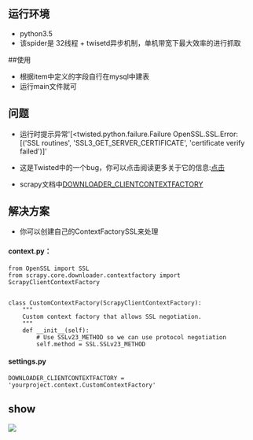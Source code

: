 ## 运行环境
* python3.5 
* 该spider是 32线程 + twisetd异步机制，单机带宽下最大效率的进行抓取

##使用
* 根据item中定义的字段自行在mysql中建表
* 运行main文件就可

## 问题
* 运行时提示异常'[<twisted.python.failure.Failure OpenSSL.SSL.Error: [('SSL routines', 'SSL3_GET_SERVER_CERTIFICATE', 'certificate verify failed')]'

* 这是Twisted中的一个bug，你可以点击阅读更多关于它的信息:[点击](https://twistedmatrix.com/trac/ticket/6372)
* scrapy文档中[DOWNLOADER_CLIENTCONTEXTFACTORY](https://doc.scrapy.org/en/latest/topics/settings.html)

## 解决方案
* 你可以创建自己的ContextFactorySSL来处理
#### context.py：

    from OpenSSL import SSL
    from scrapy.core.downloader.contextfactory import ScrapyClientContextFactory


    class CustomContextFactory(ScrapyClientContextFactory):
        """
        Custom context factory that allows SSL negotiation.
        """
        def __init__(self):
            # Use SSLv23_METHOD so we can use protocol negotiation
            self.method = SSL.SSLv23_METHOD
#### settings.py
    DOWNLOADER_CLIENTCONTEXTFACTORY = 'yourproject.context.CustomContextFactory'
    
    
## show 
![](https://github.com/duolaAOA/tiebaspider/blob/master/pic.png?raw=true)

